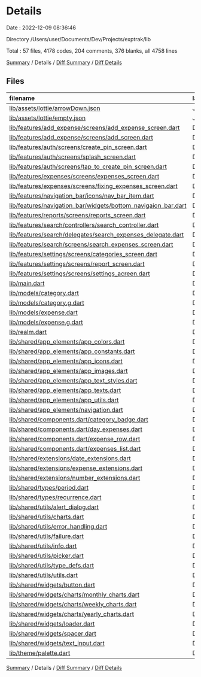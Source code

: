 # Details

Date : 2022-12-09 08:36:46

Directory /Users/user/Documents/Dev/Projects/exptrak/lib

Total : 57 files,  4178 codes, 204 comments, 376 blanks, all 4758 lines

[Summary](results.md) / Details / [Diff Summary](diff.md) / [Diff Details](diff-details.md)

## Files
| filename | language | code | comment | blank | total |
| :--- | :--- | ---: | ---: | ---: | ---: |
| [lib/assets/lottie/arrowDown.json](/lib/assets/lottie/arrowDown.json) | JSON | 1 | 0 | 0 | 1 |
| [lib/assets/lottie/empty.json](/lib/assets/lottie/empty.json) | JSON | 1 | 0 | 0 | 1 |
| [lib/features/add_expense/screens/add_expense_screen.dart](/lib/features/add_expense/screens/add_expense_screen.dart) | Dart | 518 | 13 | 25 | 556 |
| [lib/features/add_expense/screens/add_screen.dart](/lib/features/add_expense/screens/add_screen.dart) | Dart | 370 | 10 | 20 | 400 |
| [lib/features/auth/screens/create_pin_screen.dart](/lib/features/auth/screens/create_pin_screen.dart) | Dart | 23 | 0 | 6 | 29 |
| [lib/features/auth/screens/splash_screen.dart](/lib/features/auth/screens/splash_screen.dart) | Dart | 65 | 3 | 7 | 75 |
| [lib/features/auth/screens/tap_to_create_pin_screen.dart](/lib/features/auth/screens/tap_to_create_pin_screen.dart) | Dart | 47 | 3 | 6 | 56 |
| [lib/features/expenses/screens/expenses_screen.dart](/lib/features/expenses/screens/expenses_screen.dart) | Dart | 170 | 4 | 10 | 184 |
| [lib/features/expenses/screens/fixing_expenses_screen.dart](/lib/features/expenses/screens/fixing_expenses_screen.dart) | Dart | 181 | 4 | 10 | 195 |
| [lib/features/navigation_bar/icons/nav_bar_item.dart](/lib/features/navigation_bar/icons/nav_bar_item.dart) | Dart | 24 | 1 | 3 | 28 |
| [lib/features/navigation_bar/widgets/bottom_navigaion_bar.dart](/lib/features/navigation_bar/widgets/bottom_navigaion_bar.dart) | Dart | 86 | 4 | 9 | 99 |
| [lib/features/reports/screens/reports_screen.dart](/lib/features/reports/screens/reports_screen.dart) | Dart | 260 | 2 | 16 | 278 |
| [lib/features/search/controllers/search_controller.dart](/lib/features/search/controllers/search_controller.dart) | Dart | 0 | 16 | 5 | 21 |
| [lib/features/search/delegates/search_expenses_delegate.dart](/lib/features/search/delegates/search_expenses_delegate.dart) | Dart | 127 | 13 | 14 | 154 |
| [lib/features/search/screens/search_expenses_screen.dart](/lib/features/search/screens/search_expenses_screen.dart) | Dart | 89 | 0 | 10 | 99 |
| [lib/features/settings/screens/categories_screen.dart](/lib/features/settings/screens/categories_screen.dart) | Dart | 250 | 3 | 12 | 265 |
| [lib/features/settings/screens/report_screen.dart](/lib/features/settings/screens/report_screen.dart) | Dart | 28 | 2 | 4 | 34 |
| [lib/features/settings/screens/settings_acreen.dart](/lib/features/settings/screens/settings_acreen.dart) | Dart | 170 | 29 | 10 | 209 |
| [lib/main.dart](/lib/main.dart) | Dart | 33 | 0 | 5 | 38 |
| [lib/models/category.dart](/lib/models/category.dart) | Dart | 15 | 0 | 5 | 20 |
| [lib/models/category.g.dart](/lib/models/category.g.dart) | Dart | 34 | 4 | 10 | 48 |
| [lib/models/expense.dart](/lib/models/expense.dart) | Dart | 29 | 1 | 6 | 36 |
| [lib/models/expense.g.dart](/lib/models/expense.g.dart) | Dart | 70 | 4 | 15 | 89 |
| [lib/realm.dart](/lib/realm.dart) | Dart | 5 | 0 | 2 | 7 |
| [lib/shared/app_elements/app_colors.dart](/lib/shared/app_elements/app_colors.dart) | Dart | 27 | 1 | 4 | 32 |
| [lib/shared/app_elements/app_constants.dart](/lib/shared/app_elements/app_constants.dart) | Dart | 9 | 0 | 4 | 13 |
| [lib/shared/app_elements/app_icons.dart](/lib/shared/app_elements/app_icons.dart) | Dart | 25 | 6 | 6 | 37 |
| [lib/shared/app_elements/app_images.dart](/lib/shared/app_elements/app_images.dart) | Dart | 17 | 5 | 5 | 27 |
| [lib/shared/app_elements/app_text_styles.dart](/lib/shared/app_elements/app_text_styles.dart) | Dart | 2 | 0 | 1 | 3 |
| [lib/shared/app_elements/app_texts.dart](/lib/shared/app_elements/app_texts.dart) | Dart | 109 | 16 | 16 | 141 |
| [lib/shared/app_elements/app_utils.dart](/lib/shared/app_elements/app_utils.dart) | Dart | 8 | 0 | 2 | 10 |
| [lib/shared/app_elements/navigation.dart](/lib/shared/app_elements/navigation.dart) | Dart | 29 | 0 | 6 | 35 |
| [lib/shared/components.dart/category_badge.dart](/lib/shared/components.dart/category_badge.dart) | Dart | 28 | 1 | 4 | 33 |
| [lib/shared/components.dart/day_expenses.dart](/lib/shared/components.dart/day_expenses.dart) | Dart | 80 | 0 | 4 | 84 |
| [lib/shared/components.dart/expense_row.dart](/lib/shared/components.dart/expense_row.dart) | Dart | 62 | 0 | 4 | 66 |
| [lib/shared/components.dart/expenses_list.dart](/lib/shared/components.dart/expenses_list.dart) | Dart | 46 | 0 | 8 | 54 |
| [lib/shared/extensions/date_extensions.dart](/lib/shared/extensions/date_extensions.dart) | Dart | 47 | 0 | 10 | 57 |
| [lib/shared/extensions/expense_extensions.dart](/lib/shared/extensions/expense_extensions.dart) | Dart | 78 | 0 | 15 | 93 |
| [lib/shared/extensions/number_extensions.dart](/lib/shared/extensions/number_extensions.dart) | Dart | 5 | 0 | 0 | 5 |
| [lib/shared/types/period.dart](/lib/shared/types/period.dart) | Dart | 31 | 0 | 3 | 34 |
| [lib/shared/types/recurrence.dart](/lib/shared/types/recurrence.dart) | Dart | 8 | 0 | 0 | 8 |
| [lib/shared/utils/alert_dialog.dart](/lib/shared/utils/alert_dialog.dart) | Dart | 30 | 5 | 1 | 36 |
| [lib/shared/utils/charts.dart](/lib/shared/utils/charts.dart) | Dart | 15 | 0 | 2 | 17 |
| [lib/shared/utils/error_handling.dart](/lib/shared/utils/error_handling.dart) | Dart | 0 | 22 | 3 | 25 |
| [lib/shared/utils/failure.dart](/lib/shared/utils/failure.dart) | Dart | 4 | 0 | 2 | 6 |
| [lib/shared/utils/info.dart](/lib/shared/utils/info.dart) | Dart | 87 | 0 | 2 | 89 |
| [lib/shared/utils/picker.dart](/lib/shared/utils/picker.dart) | Dart | 18 | 3 | 2 | 23 |
| [lib/shared/utils/type_defs.dart](/lib/shared/utils/type_defs.dart) | Dart | 0 | 4 | 1 | 5 |
| [lib/shared/utils/utils.dart](/lib/shared/utils/utils.dart) | Dart | 11 | 5 | 3 | 19 |
| [lib/shared/widgets/button.dart](/lib/shared/widgets/button.dart) | Dart | 161 | 2 | 10 | 173 |
| [lib/shared/widgets/charts/monthly_charts.dart](/lib/shared/widgets/charts/monthly_charts.dart) | Dart | 91 | 0 | 9 | 100 |
| [lib/shared/widgets/charts/weekly_charts.dart](/lib/shared/widgets/charts/weekly_charts.dart) | Dart | 142 | 0 | 6 | 148 |
| [lib/shared/widgets/charts/yearly_charts.dart](/lib/shared/widgets/charts/yearly_charts.dart) | Dart | 123 | 0 | 7 | 130 |
| [lib/shared/widgets/loader.dart](/lib/shared/widgets/loader.dart) | Dart | 12 | 0 | 2 | 14 |
| [lib/shared/widgets/spacer.dart](/lib/shared/widgets/spacer.dart) | Dart | 17 | 0 | 2 | 19 |
| [lib/shared/widgets/text_input.dart](/lib/shared/widgets/text_input.dart) | Dart | 172 | 14 | 10 | 196 |
| [lib/theme/palette.dart](/lib/theme/palette.dart) | Dart | 88 | 4 | 12 | 104 |

[Summary](results.md) / Details / [Diff Summary](diff.md) / [Diff Details](diff-details.md)